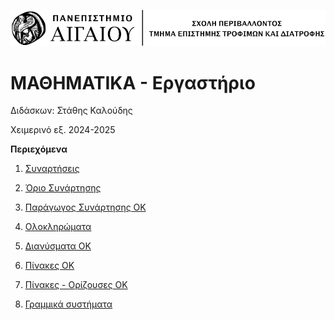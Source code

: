 ![Aegean_Logo](./images/aegean_line_logo.png)

# ΜΑΘΗΜΑΤΙΚΑ - Εργαστήριο

Διδάσκων: Στάθης Καλούδης

Χειμερινό εξ. 2024-2025




**Περιεχόμενα**

1. [Συναρτήσεις](./chapter_1.md)

2. [Όριο Συνάρτησης](./chapter_2.md)

3. [Παράγωγος Συνάρτησης OK](./chapter_3.md)

4. [Ολοκληρώματα](./chapter_4.md)

5. [Διανύσματα OK](./chapter_5.md)

6. [Πίνακες OK](./chapter_6.md)

7. [Πίνακες - Ορίζουσες OK](./chapter_7.md)

8. [Γραμμικά συστήματα](./chapter_8.md)



    
    
